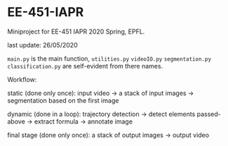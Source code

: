 # EE-451-IAPR
Miniproject for EE-451 IAPR 2020 Spring, EPFL.



last update: 26/05/2020

`main.py` is the main function, `utilities.py` `videoIO.py` `segmentation.py`  `classification.py`  are self-evident from there names.

Workflow:

static (done only once): input video -> a stack of input images -> segmentation based on the first image

dynamic (done in a loop): trajectory detection -> detect elements passed-above -> extract formula -> annotate image

final stage (done only once): a stack of output images -> output video